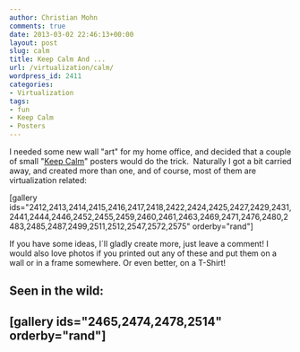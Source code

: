 ```yaml
---
author: Christian Mohn
comments: true
date: 2013-03-02 22:46:13+00:00
layout: post
slug: calm
title: Keep Calm And ...
url: /virtualization/calm/
wordpress_id: 2411
categories:
- Virtualization
tags:
- fun
- Keep Calm
- Posters
---
```


I needed some new wall "art" for my home office, and decided that a couple of small "[Keep Calm](http://en.wikipedia.org/wiki/Keep_Calm_and_Carry_On)" posters would do the trick.  Naturally I got a bit carried away, and created more than one, and of course, most of them are virtualization related:



[gallery ids="2412,2413,2414,2415,2416,2417,2418,2422,2424,2425,2427,2429,2431,2441,2444,2446,2452,2455,2459,2460,2461,2463,2469,2471,2476,2480,2483,2485,2487,2499,2511,2512,2547,2572,2575" orderby="rand"]

If you have some ideas, I´ll gladly create more, just leave a comment! I would also love photos if you printed out any of these and put them on a wall or in a frame somewhere. Or even better, on a T-Shirt!


## Seen in the wild:




## [gallery ids="2465,2474,2478,2514" orderby="rand"]
